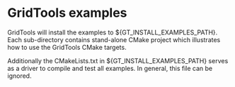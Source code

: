 GridTools examples
==================

GridTools will install the examples to ${GT\_INSTALL\_EXAMPLES\_PATH}. Each sub-directory
contains stand-alone CMake project which illustrates how to use the GridTools CMake targets.

Additionally the CMakeLists.txt in ${GT\_INSTALL\_EXAMPLES\_PATH} serves as a driver to compile
and test all examples. In general, this file can be ignored.
